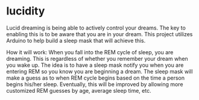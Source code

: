 lucidity
========
 
<a src="http://en.wikipedia.org/wiki/Lucid_dream">Lucid dreaming</a> is being able to actively control your dreams. The key to enabling this is to be aware that you are in your dream. This project utilizes Arduino to help build a sleep mask that will achieve this. 

How it will work:
When you fall into the REM cycle of sleep, you are dreaming. This is regardless of whether you remember your dream when you wake up. The idea is to have a sleep mask notify you when you are entering REM so you know you are beginning a dream. The sleep mask will make a guess as to when REM cycle begins based on the time a person begins his/her sleep. Eventually, this will be improved by allowing more customized REM guesses by age, average sleep time, etc.

